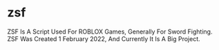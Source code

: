 # zsf
ZSF Is A Script Used For ROBLOX Games, Generally For Sword Fighting. ZSF Was Created 1 February 2022, And Currently It Is A Big Project.
